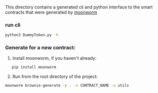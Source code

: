 This directory contains a generated cli and python interface to the smart contracts that were generated by [moonworm](https://github.com/bugout-dev/moonworm)

### run cli

```bash
python3 DummyToken.py -h
```

### Generate for a new contract:

1. Install moonworm, if you haven't already:

```bash
   pip install moonworm
```

2. Run from the root directory of the project:

```bash
moonworm brownie-generate -p . -n CONTRACT_NAME -o utils
```
